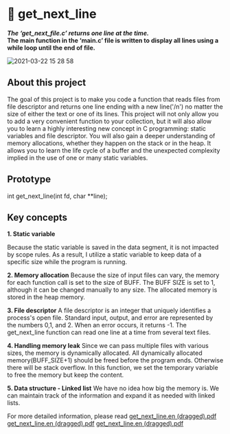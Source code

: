 <h1>
  📝 get_next_line
  </h1>

<p><b><i> The ‘get_next_file.c’ returns one line at the time. </i>
  <br>The main function in the ‘main.c’ file is written to display all lines using a while loop until the end of file.<br></b></p>
  
  
![2021-03-22 15 28 58](https://user-images.githubusercontent.com/52679439/112067266-02165180-8b25-11eb-8132-bc43fde80718.gif)




## About this project
The goal of this project is to make you code a function that reads files from file descriptor and returns one line ending with a new line('/n') no matter the size of either the text or one of its lines. This project will not only allow you to add a very convenient function to your collection, but it will also allow you to learn a highly interesting new concept in C programming: static variables and file descriptor. You will also gain a deeper understanding of memory allocations, whether they happen on the stack or in the heap. It allows you to learn the life cycle of a buffer and the unexpected complexity implied in the use of one or many static variables.

## Prototype 
int	get_next_line(int fd, char **line);

## Key concepts 

**1. Static variable**

Because the static variable is saved in the data segment, it is not impacted by scope rules. As a result, I utilize a static variable to keep data of a specific size while the program is running. 

**2. Memory allocation**
Because the size of input files can vary, the memory for each function call is set to the size of BUFF. The BUFF SIZE is set to 1, although it can be changed manually to any size. The allocated memory is stored in the heap memory. 

**3. File descriptor**
A file descriptor is an integer that uniquely identifies a process's open file. Standard input, output, and error are represented by the numbers 0,1, and 2. When an error occurs, it returns -1. The get_next_line function can read one line at a time from several text files.

**4. Handling memory leak**
Since we can pass multiple files with various sizes, the memory is dynamically allocated. All dynamically allocated memory(BUFF_SIZE+1) should be freed before the program ends. Otherwise there will be stack overflow. In this function, we set the temporary variable to free the memory but keep the content. 

**5. Data structure - Linked list**
We have no idea how big the memory is. We can maintain track of the information and expand it as needed with linked lists.


For more detailed information, please read 
[get_next_line.en (dragged).pdf](https://github.com/yeonuklee/get_next_line/files/6067156/get_next_line.en.dragged.pdf)
[get_next_line.en (dragged).pdf](https://github.com/yeonuklee/get_next_line/files/6067157/get_next_line.en.dragged.pdf)
[get_next_line.en (dragged).pdf](https://github.com/yeonuklee/get_next_line/files/6067158/get_next_line.en.dragged.pdf)

